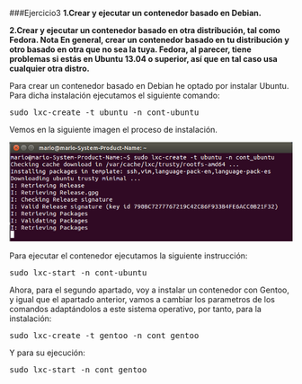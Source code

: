 ###Ejercicio3
**1.Crear y ejecutar un contenedor basado en Debian.**

**2.Crear y ejecutar un contenedor basado en otra distribución, tal como Fedora. Nota En general, crear un contenedor basado en tu distribución y otro basado en otra que no sea la tuya. Fedora, al parecer, tiene problemas si estás en Ubuntu 13.04 o superior, así que en tal caso usa cualquier otra distro.**

Para crear un contenedor basado en Debian he optado por instalar Ubuntu. Para dicha instalación ejecutamos el siguiente comando:

<pre>sudo lxc-create -t ubuntu -n cont-ubuntu</pre>

Vemos en la siguiente imagen el proceso de instalación.

![](./img/3.1)

Para ejecutar el contenedor ejecutamos la siguiente instrucción:

<pre>sudo lxc-start -n cont-ubuntu</pre>

Ahora, para el segundo apartado, voy a instalar un contenedor con Gentoo, y igual que el apartado anterior, vamos a cambiar los parametros de los comandos adaptándolos a este sistema operativo, por tanto, para la instalación:

<pre>sudo lxc-create -t gentoo -n cont_gentoo</pre>

Y para su ejecución:

<pre>sudo lxc-start -n cont_gentoo</pre>
